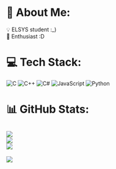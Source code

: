 # 💫 About Me:
💡 ELSYS student :_)<br>🧠 Enthusiast :D


# 💻 Tech Stack:
![C](https://img.shields.io/badge/c-%2300599C.svg?style=for-the-badge&logo=c&logoColor=white) ![C++](https://img.shields.io/badge/c++-%2300599C.svg?style=for-the-badge&logo=c%2B%2B&logoColor=white) ![C#](https://img.shields.io/badge/c%23-%23239120.svg?style=for-the-badge&logo=c-sharp&logoColor=white) ![JavaScript](https://img.shields.io/badge/javascript-%23323330.svg?style=for-the-badge&logo=javascript&logoColor=%23F7DF1E) ![Python](https://img.shields.io/badge/python-3670A0?style=for-the-badge&logo=python&logoColor=ffdd54)
# 📊 GitHub Stats:
![](https://github-readme-stats.vercel.app/api?username=dimitarNzhelev&theme=dark&hide_border=false&include_all_commits=true&count_private=true)<br/>
![](https://github-readme-streak-stats.herokuapp.com/?user=dimitarNzhelev&theme=dark&hide_border=false)<br/>
![](https://github-readme-stats.vercel.app/api/top-langs/?username=dimitarNzhelev&theme=dark&hide_border=false&include_all_commits=true&count_private=true&layout=compact)
---
[![](https://visitcount.itsvg.in/api?id=dimitarNzhelev&icon=0&color=0)](https://visitcount.itsvg.in)
